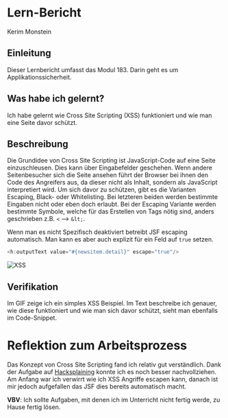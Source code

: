 # Lern-Bericht
Kerim Monstein

## Einleitung

Dieser Lernbericht umfasst das Modul 183. Darin geht es um Applikationssicherheit.

## Was habe ich gelernt?

Ich habe gelernt wie Cross Site Scripting (XSS) funktioniert und wie man eine Seite davor schützt.

## Beschreibung

Die Grundidee von Cross Site Scripting ist JavaScript-Code auf eine Seite einzuschleusen. Dies kann über Eingabefelder geschehen. Wenn andere Seitenbesucher sich die Seite ansehen führt der Browser bei ihnen den Code des Angreifers aus, da dieser nicht als Inhalt, sondern als JavaScript interpretiert wird. 
Um sich davor zu schützen, gibt es die Varianten Escaping, Black- oder Whitelisting. Bei letzteren beiden werden bestimmte Eingaben nicht oder eben doch erlaubt. Bei der Escaping Variante werden bestimmte Symbole, welche für das Erstellen von Tags nötig sind, anders geschrieben z.B. `<` --> `&lt;`.

Wenn man es nicht Spezifisch deaktiviert betreibt JSF escaping automatisch. Man kann es aber auch explizit für ein Feld auf `true` setzen.

```java
<h:outputText value="#{newsitem.detail}" escape="true"/>
```

![XSS](https://user-images.githubusercontent.com/69577029/207854147-b584165b-62e7-49bc-8b20-6866031175e7.gif)

## Verifikation

Im GIF zeige ich ein simples XSS Beispiel. Im Text beschreibe ich genauer, wie diese funktioniert und wie man sich davor schützt, sieht man ebenfalls im Code-Snippet.

# Reflektion zum Arbeitsprozess

Das Konzept von Cross Site Scripting fand ich relativ gut verständlich. Dank der Aufgabe auf [Hacksplaining](https://www.hacksplaining.com/exercises/xss-stored) konnte ich es noch besser nachvollziehen.
Am Anfang war ich verwirrt wie ich XSS Angriffe escapen kann, danach ist mir jedoch aufgefallen das JSF dies bereits automatisch macht.

**VBV**: Ich sollte Aufgaben, mit denen ich im Unterricht nicht fertig werde, zu Hause fertig lösen.
